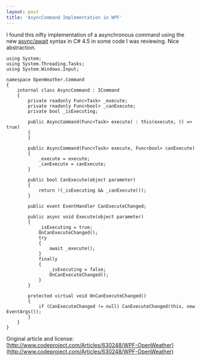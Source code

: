 ```yaml
---
layout: post
title: 'AsyncCommand Implementation in WPF'
---
```

I found this nifty implementation of a asynchronous command using the new [async/await](http://msdn.microsoft.com/en-us/library/vstudio/hh191443.aspx) syntax in C# 4.5 in some code I was reviewing. Nice abstraction.
    
    using System;  
    using System.Threading.Tasks;  
    using System.Windows.Input;  
      
    namespace OpenWeather.Command  
    {  
        internal class AsyncCommand : ICommand  
        {  
            private readonly Func<Task> _execute;  
            private readonly Func<bool> _canExecute;  
            private bool _isExecuting;  
      
            public AsyncCommand(Func<Task> execute) : this(execute, () => true)  
            {  
            }  
      
            public AsyncCommand(Func<Task> execute, Func<bool> canExecute)  
            {  
                _execute = execute;  
                _canExecute = canExecute;  
            }  
      
            public bool CanExecute(object parameter)  
            {  
                return !(_isExecuting && _canExecute());  
            }  
      
            public event EventHandler CanExecuteChanged;  
      
            public async void Execute(object parameter)  
            {  
                _isExecuting = true;  
                OnCanExecuteChanged();  
                try  
                {  
                    await _execute();  
                }  
                finally  
                {  
                    _isExecuting = false;  
                    OnCanExecuteChanged();  
                }  
            }  
      
            protected virtual void OnCanExecuteChanged()  
            {  
                if (CanExecuteChanged != null) CanExecuteChanged(this, new EventArgs());  
            }  
        }  
    }

Original article and license: [http://www.codeproject.com/Articles/630248/WPF-OpenWeather](http://www.codeproject.com/Articles/630248/WPF-OpenWeather)
